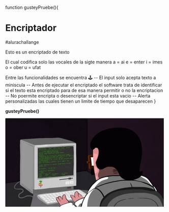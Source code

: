 function gusteyPruebe(){
# Encriptador
#alurachallange

Esto es un encriptado de texto 

El cual codifica solo las vocales de la sigte manera
a = ai
e = enter
i = imes
o = ober
u = ufat

Entre las funcionalidades se encuentra 🕹
-- El input solo acepta texto a miniscula 
-- Antes de ejecutar el encriptado el software trata de identificar si el texto esta encriptado para de esa manera permitir o no la encriptacion 
-- No poermite encripta o desencriptar si el input esta vacio 
-- Alerta personalizadas las cuales tienen un limite de tiempo que desaparecen 
}

**gusteyPruebe()**

<img src="./img/coding.gif" alt="a"/>
